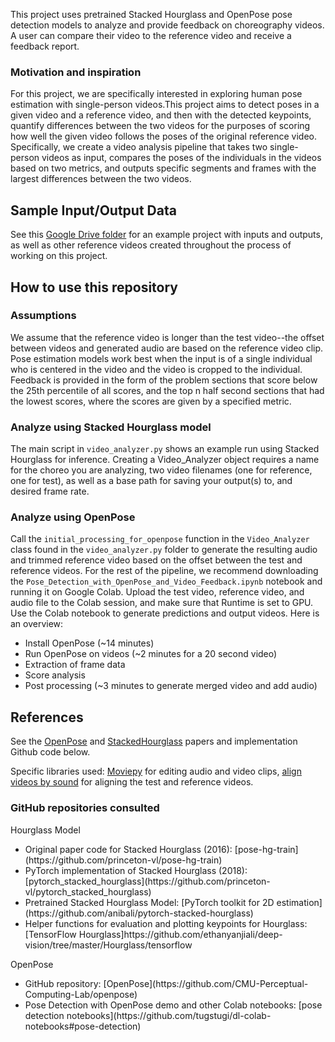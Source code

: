 This project uses pretrained Stacked Hourglass and OpenPose pose detection models to analyze and provide feedback on choreography videos. A user can compare their video to the reference video and receive a feedback report.

### Motivation and inspiration
For this project, we are specifically interested in exploring human pose estimation with single-person videos.This project aims to detect poses in a given video and a reference video, and then with the detected keypoints, quantify differences between the two videos for the purposes of scoring how well the given video follows the poses of the original reference video. Specifically, we create a video analysis pipeline that takes two single-person videos as input, compares the poses of the individuals in the videos based on two metrics, and outputs specific segments and frames with the largest differences between the two videos. 

## Sample Input/Output Data
See this [Google Drive folder](https://drive.google.com/drive/folders/1KAC-0UknWPeNyG1fJG5VcfPp1luRhbC6?usp=sharing) for an example project with inputs and outputs, as well as other reference videos created throughout the process of working on this project.

## How to use this repository

### Assumptions
We assume that the reference video is longer than the test video--the offset between videos and generated audio are based on the reference video clip. 
Pose estimation models work best when the input is of a single individual who is centered in the video and the video is cropped to the individual. 
Feedback is provided in the form of the problem sections that score below the 25th percentile of all scores, and the top n half second sections that had the lowest scores, where the scores are given by a specified metric.

### Analyze using Stacked Hourglass model
The main script in `video_analyzer.py` shows an example run using Stacked Hourglass for inference. Creating a Video_Analyzer object requires a name for the choreo you are analyzing, two video filenames (one for reference, one for test), as well as a base path for saving your output(s) to, and desired frame rate. 

### Analyze using OpenPose
Call the `initial_processing_for_openpose` function in the `Video_Analyzer` class found in the `video_analyzer.py` folder to generate the resulting audio and trimmed reference video based on the offset between the test and reference videos.
For the rest of the pipeline, we recommend downloading the `Pose_Detection_with_OpenPose_and_Video_Feedback.ipynb` notebook and running it on Google Colab. Upload the test video, reference video, and audio file to the Colab session, and make sure that Runtime is set to GPU. Use the Colab notebook to generate predictions and output videos. 
Here is an overview:
<ul>
<li> Install OpenPose (~14 minutes) </li>
<li>Run OpenPose on videos (~2 minutes for a 20 second video) </li>
<li>Extraction of frame data  </li>
<li>Score analysis </li>
<li>Post processing (~3 minutes to generate merged video and add audio) </li>
</ul>


## References
See the [OpenPose]() and [StackedHourglass](https://arxiv.org/pdf/1603.06937.pdf) papers and implementation Github code below.

Specific libraries used: [Moviepy](https://zulko.github.io/moviepy/index.html) for editing audio and video clips, [align videos by sound](https://github.com/jeorgen/align-videos-by-sound) for aligning the test and reference videos.

### GitHub repositories consulted
Hourglass Model
<ul>
<li> Original paper code for Stacked Hourglass (2016): [pose-hg-train](https://github.com/princeton-vl/pose-hg-train) </li>
<li> PyTorch implementation of Stacked Hourglass (2018): [pytorch_stacked_hourglass](https://github.com/princeton-vl/pytorch_stacked_hourglass) </li>
<li>Pretrained Stacked Hourglass Model: [PyTorch toolkit for 2D estimation](https://github.com/anibali/pytorch-stacked-hourglass)</li>
<li>Helper functions for evaluation and plotting keypoints for Hourglass: [TensorFlow Hourglass]https://github.com/ethanyanjiali/deep-vision/tree/master/Hourglass/tensorflow</li>
</ul>
OpenPose
<ul>
<li> GitHub repository: [OpenPose](https://github.com/CMU-Perceptual-Computing-Lab/openpose) </li>
<li> Pose Detection with OpenPose demo and other Colab notebooks: [pose detection notebooks](https://github.com/tugstugi/dl-colab-notebooks#pose-detection)
</ul>






